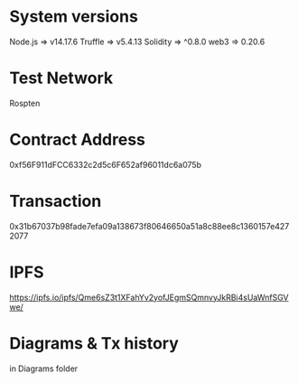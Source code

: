 # System versions
Node.js => v14.17.6
Truffle => v5.4.13
Solidity => ^0.8.0
web3 => 0.20.6

# Test Network
Rospten

# Contract Address
0xf56F911dFCC6332c2d5c6F652af96011dc6a075b

# Transaction
0x31b67037b98fade7efa09a138673f80646650a51a8c88ee8c1360157e4272077

# IPFS
https://ipfs.io/ipfs/Qme6sZ3t1XFahYv2yofJEgmSQmnvyJkRBi4sUaWnfSGVwe/

# Diagrams & Tx history
in Diagrams folder 



